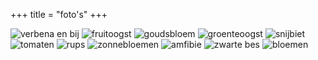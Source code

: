 +++
title = "foto's"
+++

![verbena en bij](</img/verbena en bij.jpg> "verbena en bij")
![fruitoogst](</img/bessen.jpg> "fruitoogst")
![goudsbloem](</img/goudsbloem.jpg> "goudsbloem")
![groenteoogst](</img/groenteoogst.jpg> "groenteoogst")
![snijbiet](</img/snijbiet.jpg> "snijbiet")
![tomaten](</img/tomaten.jpg> "tomaten")
![rups](</img/rups.jpg> "rups")
![zonnebloemen](</img/zonnebloemen.jpg> "zonnebloemen")
![amfibie](</img/amfibie.jpg> "amfibie")
![zwarte bes](</img/zwarte bes.jpg> "zwarte bes")
![bloemen](</img/bloemen.jpg> "bloemen")
